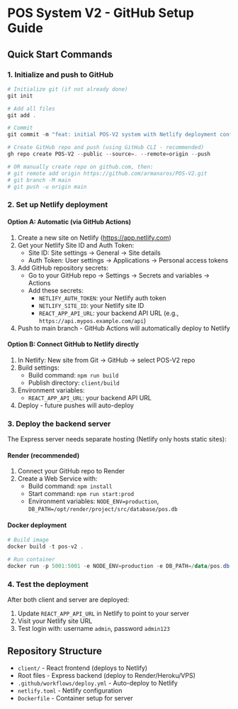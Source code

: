 # POS System V2 - GitHub Setup Guide

## Quick Start Commands

### 1. Initialize and push to GitHub

```powershell
# Initialize git (if not already done)
git init

# Add all files
git add .

# Commit
git commit -m "feat: initial POS-V2 system with Netlify deployment config"

# Create GitHub repo and push (using GitHub CLI - recommended)
gh repo create POS-V2 --public --source=. --remote=origin --push

# OR manually create repo on github.com, then:
# git remote add origin https://github.com/armanaros/POS-V2.git
# git branch -M main
# git push -u origin main
```

### 2. Set up Netlify deployment

#### Option A: Automatic (via GitHub Actions)
1. Create a new site on Netlify (https://app.netlify.com)
2. Get your Netlify Site ID and Auth Token:
   - Site ID: Site settings → General → Site details
   - Auth Token: User settings → Applications → Personal access tokens
3. Add GitHub repository secrets:
   - Go to your GitHub repo → Settings → Secrets and variables → Actions
   - Add these secrets:
     - `NETLIFY_AUTH_TOKEN`: your Netlify auth token
     - `NETLIFY_SITE_ID`: your Netlify site ID  
     - `REACT_APP_API_URL`: your backend API URL (e.g., `https://api.mypos.example.com/api`)
4. Push to main branch - GitHub Actions will automatically deploy to Netlify

#### Option B: Connect GitHub to Netlify directly
1. In Netlify: New site from Git → GitHub → select POS-V2 repo
2. Build settings:
   - Build command: `npm run build`
   - Publish directory: `client/build`
3. Environment variables:
   - `REACT_APP_API_URL`: your backend API URL
4. Deploy - future pushes will auto-deploy

### 3. Deploy the backend server

The Express server needs separate hosting (Netlify only hosts static sites):

#### Render (recommended)
1. Connect your GitHub repo to Render
2. Create a Web Service with:
   - Build command: `npm install`
   - Start command: `npm run start:prod`
   - Environment variables: `NODE_ENV=production`, `DB_PATH=/opt/render/project/src/database/pos.db`

#### Docker deployment
```powershell
# Build image
docker build -t pos-v2 .

# Run container
docker run -p 5001:5001 -e NODE_ENV=production -e DB_PATH=/data/pos.db -v ./data:/data pos-v2
```

### 4. Test the deployment

After both client and server are deployed:
1. Update `REACT_APP_API_URL` in Netlify to point to your server
2. Visit your Netlify site URL
3. Test login with: username `admin`, password `admin123`

## Repository Structure

- `client/` - React frontend (deploys to Netlify)
- Root files - Express backend (deploy to Render/Heroku/VPS)
- `.github/workflows/deploy.yml` - Auto-deploy to Netlify
- `netlify.toml` - Netlify configuration
- `Dockerfile` - Container setup for server